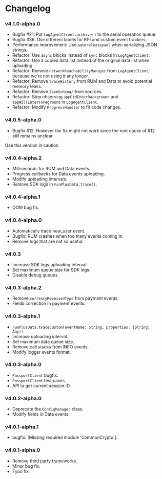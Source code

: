 # Changelog

### v4.1.0-alpha.0

* Bugfix #21: Put `LogAgentClient.archive()` to the serial operation queue.
* Bugfix #36: Use different labels for KPI and custom event trackers.
* Performance improvement: Use `autoreleasepool` when serializing JSON strings.
* Refactor: Use `async` blocks instead of `sync` blocks in `LogAgentClient`.
* Refactor: Use a copied data list instead of the original data list when uploading.
* Refactor: Remove `networkReachabilityManager` from `LogAgentClient`, because we're not using it any longer.
* Refactor: Remove `traceHistory` from RUM and Data to avoid potential memory leaks.
* Refactor: Remove `JsonSchema/` from sources.
* Refactor: Stop observing `appDidEnterBackground` and `appWillEnterForeground` in `LogAgentClient`.
* Refactor: Modify `ProgressHandler` to fit code changes.

### v4.0.5-alpha.0

* Bugfix #12. However the fix might not work since the root cause of #12 still remains unclear.

Use this version in caution.

### v4.0.4-alpha.2

* Milliseconds for RUM and Data events.
* Progress callbacks for Data events uploading.
* Modify uploading intervals.
* Remove SDK logs in `FunPlusData.trace()`.

### v4.0.4-alpha.1

* OOM bug fix.

### v4.0.4-alpha.0

- Automatically trace new_user event.
- Bugfix: RUM crashes when too many events coming in.
- Remove logs that are not so useful.

### v4.0.3

* Increase SDK logs uploading interval.
* Set maximum queue size for SDK logs.
* Disable debug queues.

### v4.0.3-alpha.2

* Remove `currencyReceivedType` from payment events.
* Fields correction in payment events.

### v4.0.3-alpha.1

* `FunPlusData.traceCustom(eventName: String, properties: [String: Any])`
* Increase uploading interval.
* Set maximum data queue size.
* Remove call stacks from INFO events.
* Modify logger events format.

### v4.0.3-alpha.0

* `PassportClient` bugfix.
* `PassportClient` test cases.
* API to get current session ID.

### v4.0.2-alpha.0

* Deprecate the `ConfigManager` class.
* Modify fields in Data events.

### v4.0.1-alpha.1

* bugfix: [Missing required module 'CommonCrypto'].

### v4.0.1-alpha.0

* Remove third party frameworks.
* Minor bug fix.
* Typo fix.


